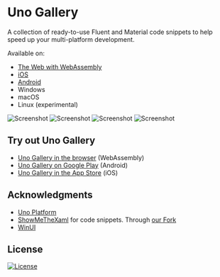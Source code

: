 # Uno Gallery

A collection of ready-to-use Fluent and Material code snippets to help speed up your multi-platform development.

Available on:

- [The Web with WebAssembly](https://gallery.platform.uno/)
- [iOS](https://apps.apple.com/us/app/uno-gallery/id1380984680)
- [Android](https://play.google.com/store/apps/details?id=com.nventive.uno.ui.demo)
- Windows
- macOS
- Linux (experimental)

![Screenshot](./images/Screenshot1.png)
![Screenshot](./images/Screenshot2.png)
![Screenshot](./images/Screenshot3.png)
![Screenshot](./images/Screenshot4.png)

## Try out Uno Gallery

- [Uno Gallery in the browser](https://gallery.platform.uno/) (WebAssembly)
- [Uno Gallery on Google Play](https://play.google.com/store/apps/details?id=com.nventive.uno.ui.demo) (Android)
- [Uno Gallery in the App Store](https://apps.apple.com/us/app/uno-gallery/id1380984680) (iOS)

## Acknowledgments

- [Uno Platform](https://platform.uno)
- [ShowMeTheXaml](https://github.com/Keboo/ShowMeTheXAML) for code snippets. Through [our Fork](https://github.com/unoplatform/ShowMeTheXAML)
- [WinUI](https://microsoft.github.io/microsoft-ui-xaml/)

## License

[![License](https://img.shields.io/badge/License-Apache%202.0-blue.svg)](LICENSE)
